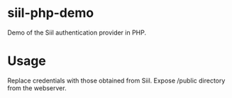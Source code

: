 # siil-php-demo
Demo of the Siil authentication provider in PHP.

# Usage
Replace credentials with those obtained from Siil. Expose /public directory from the webserver.
